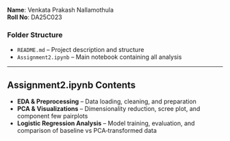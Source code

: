 **Name**: Venkata Prakash Nallamothula  
**Roll No**: DA25C023  

### Folder Structure
- `README.md` – Project description and structure  
- `Assignment2.ipynb` – Main notebook containing all analysis  

---

## Assignment2.ipynb Contents
- **EDA & Preprocessing** – Data loading, cleaning, and preparation  
- **PCA & Visualizations** – Dimensionality reduction, scree plot, and component few pairplots  
- **Logistic Regression Analysis** – Model training, evaluation, and comparison of baseline vs PCA‑transformed data  
